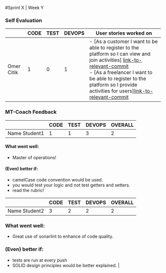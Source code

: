 #Sprint X | Week Y



### Self Evaluation

|               | CODE    |TEST   |DEVOPS  | User stories worked on                           |
|---------------|---------|-------|--------|---------------------------------------------------|
| Omer Citik  |  1  |  0   |   1     |- [As a customer I want to be able to register to the platform so I can view and join activities]     [link-to-relevant-commit](https://gitlab.fdmci.hva.nl/project-se/2122/ivse1/IVSE1-FITEE/fiteesportsapp/-/commit/690b280536d08fcb7ef05f73b71f230fecf62c43) <br> - [As a freelancer I want to be able to register to the platform so I provide activities for users][link-to-relevant-commit](https://gitlab.fdmci.hva.nl/project-se/2122/ivse1/IVSE1-FITEE/fiteesportsapp/-/commit/690b280536d08fcb7ef05f73b71f230fecf62c43) |


### MT-Coach Feedback

|               | CODE |TEST | DEVOPS   |OVERALL   |
|---------------|------|-----|----------|--------------------|
| Name Student1  |  1  | 1 |   3    | 2 |

#### What went well:
 - Master of operations!

#### (Even) better if:
- camelCase code convention would be used.
- you would test your logic and not test getters and setters.
- read the rubric!


|               | CODE |TEST | DEVOPS   |OVERALL   |
|---------------|------|-----|----------|--------------------|
| Name Student2  |  3  | 2 |    2   | 2 |

### What went well:
 - Great use of sonarlint to enhance of code quality.

### (Even) better if:
- tests are run at every push
- SOLID design principles would be better explained.
                          |
